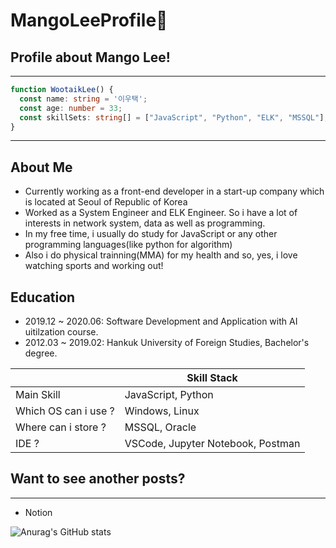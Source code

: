 <!--
**fined187/fined187** is a ✨ _special_ ✨ repository because its `README.md` (this file) appears on your GitHub profile.

Here are some ideas to get you started:

- 🔭 I’m currently working on ...
- 🌱 I’m currently learning ...
- 👯 I’m looking to collaborate on ...
- 🤔 I’m looking for help with ...
- 💬 Ask me about ...
- 📫 How to reach me: ...
- 😄 Pronouns: ...
- ⚡ Fun fact: ...
-->
# MangoLeeProfile👋

## Profile about Mango Lee!
---
```typescript
function WootaikLee() {
  const name: string = '이우택';
  const age: number = 33;
  const skillSets: string[] = ["JavaScript", "Python", "ELK", "MSSQL"];
}
```
---
## About Me
- Currently working as a front-end developer in a start-up company which is located at Seoul of Republic of Korea
- Worked as a System Engineer and ELK Engineer. So i have a lot of interests in network system, data as well as programming.
- In my free time, i usually do study for JavaScript or any other programming languages(like python for algorithm)
- Also i do physical trainning(MMA) for my health and so, yes, i love watching sports and working out!

## Education
- 2019.12 ~ 2020.06: Software Development and Application with AI uitilzation course.
- 2012.03 ~ 2019.02: Hankuk University of Foreign Studies, Bachelor's degree.

|         |Skill Stack|
|---------|-----------|
|Main Skill|JavaScript, Python|
|Which OS can i use ?|Windows, Linux|
|Where can i store ?|MSSQL, Oracle|
|IDE ?|VSCode, Jupyter Notebook, Postman|

## Want to see another posts?
---
- Notion


![Anurag's GitHub stats](https://github-readme-stats.vercel.app/api?username=fined187&show_icons=true&theme=radical)
